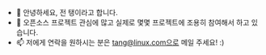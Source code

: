 - 👋 안녕하세요, 전 탱이라고 합니다.
- 👀 오픈소스 프로젝트 관심에 많고 실제로 몇몇 프로젝트에 조용히 참여해서 하고 있습니다.
- 📫 저에게 연락을 원하시는 분은 tang@linux.com으로 메일 주세요! :)

